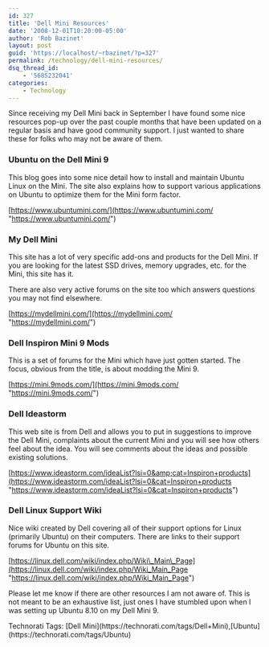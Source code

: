 ```yaml
---
id: 327
title: 'Dell Mini Resources'
date: '2008-12-01T10:20:00-05:00'
author: 'Rob Bazinet'
layout: post
guid: 'https://localhost/~rbazinet/?p=327'
permalink: /technology/dell-mini-resources/
dsq_thread_id:
    - '5685232041'
categories:
    - Technology
---
```


Since receiving my Dell Mini back in September I have found some nice resources pop-up over the past couple months that have been updated on a regular basis and have good community support. I just wanted to share these for folks who may not be aware of them.

### Ubuntu on the Dell Mini 9

This blog goes into some nice detail how to install and maintain Ubuntu Linux on the Mini. The site also explains how to support various applications on Ubuntu to optimize them for the Mini form factor.

[https://www.ubuntumini.com/](https://www.ubuntumini.com/ "https://www.ubuntumini.com/")

### My Dell Mini

This site has a lot of very specific add-ons and products for the Dell Mini. If you are looking for the latest SSD drives, memory upgrades, etc. for the Mini, this site has it.

There are also very active forums on the site too which answers questions you may not find elsewhere.

[https://mydellmini.com/](https://mydellmini.com/ "https://mydellmini.com/")

### Dell Inspiron Mini 9 Mods

This is a set of forums for the Mini which have just gotten started. The focus, obvious from the title, is about modding the Mini 9.

[https://mini.9mods.com/](https://mini.9mods.com/ "https://mini.9mods.com/")

### Dell Ideastorm

This web site is from Dell and allows you to put in suggestions to improve the Dell Mini, complaints about the current Mini and you will see how others feel about the idea. You will see comments about the ideas and possible existing solutions.

[https://www.ideastorm.com/ideaList?lsi=0&amp;cat=Inspiron+products](https://www.ideastorm.com/ideaList?lsi=0&cat=Inspiron+products "https://www.ideastorm.com/ideaList?lsi=0&cat=Inspiron+products")

### Dell Linux Support Wiki

Nice wiki created by Dell covering all of their support options for Linux (primarily Ubuntu) on their computers. There are links to their support forums for Ubuntu on this site.

[https://linux.dell.com/wiki/index.php/Wiki\_Main\_Page](https://linux.dell.com/wiki/index.php/Wiki_Main_Page "https://linux.dell.com/wiki/index.php/Wiki_Main_Page")

Please let me know if there are other resources I am not aware of. This is not meant to be an exhaustive list, just ones I have stumbled upon when I was setting up Ubuntu 8.10 on my Dell Mini 9.

<div class="wlWriterEditableSmartContent" id="scid:0767317B-992E-4b12-91E0-4F059A8CECA8:c699202e-4ab5-470a-bd30-443f3599d4da" style="margin: 0px; padding: 0px; display: inline; float: none;">Technorati Tags: [Dell Mini](https://technorati.com/tags/Dell+Mini),[Ubuntu](https://technorati.com/tags/Ubuntu)</div>